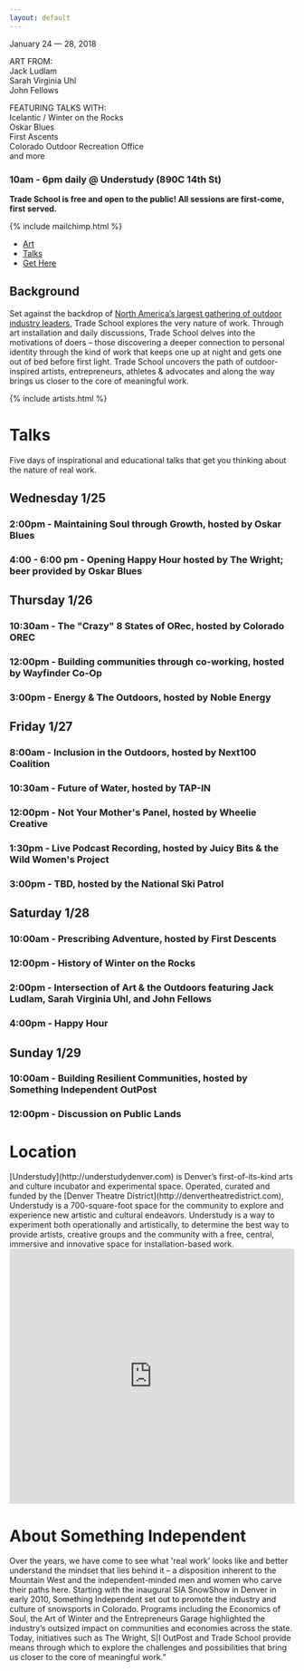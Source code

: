 ```yaml
---
layout: default
---
```


<p class="centered-copy">
January 24 &mdash; 28, 2018
</p>

<p class="centered-copy">
ART FROM:<br />
Jack Ludlam<br />
Sarah Virginia Uhl<br />
John Fellows
</p>

<p class="centered-copy">
FEATURING TALKS WITH:<br />
Icelantic / Winter on the Rocks<br />
Oskar Blues<br />
First Ascents<br />
Colorado Outdoor Recreation Office<br />
and more
</p>


### 10am - 6pm daily @ Understudy (890C 14th St)

**Trade School is free and open to the public! All sessions are first-come,
first served.**

{% include mailchimp.html %}

<nav class="site-nav" role="navigation">
  <div class="wrapper">
    <ul>
      <li><a href="#art">Art</a></li>
      <li><a href="#talks">Talks</a></li>
      <li><A href="#gethere">Get Here</a></li>
    </ul>
  </div>
</nav>

## Background

Set against the backdrop of [North America’s largest gathering of outdoor industry leaders](http://www.outdoorretailer.com), Trade School explores the very nature of work. Through art installation and daily discussions, Trade School delves into the motivations of doers – those discovering a deeper connection to personal identity through the kind of work that keeps one up at night and gets one out of bed before first light. Trade School uncovers the path of outdoor-inspired artists, entrepreneurs, athletes & advocates and along the way brings us closer to the core of meaningful work.

{% include artists.html %}

<h1><a name="talks">Talks</a></h1>

Five days of inspirational and educational talks that get you thinking about the nature of real work. 

## Wednesday 1/25
### 2:00pm -	Maintaining Soul through Growth, hosted by Oskar Blues
### 4:00 - 6:00 pm - Opening Happy Hour hosted by The Wright; beer provided by Oskar Blues

## Thursday 1/26
### 10:30am	- The "Crazy" 8 States of ORec, hosted by Colorado OREC
### 12:00pm - Building communities through co-working, hosted by Wayfinder Co-Op
### 3:00pm -	Energy & The Outdoors, hosted by Noble Energy

## Friday 1/27
### 8:00am - Inclusion in the Outdoors, hosted by Next100 Coalition
### 10:30am - Future of Water, hosted by TAP-IN
### 12:00pm - Not Your Mother's Panel, hosted by Wheelie Creative
### 1:30pm	- Live Podcast Recording, hosted by Juicy Bits & the Wild Women's Project
### 3:00pm - TBD, hosted by the National Ski Patrol

## Saturday 1/28
### 10:00am - Prescribing Adventure, hosted by First Descents
### 12:00pm - History of Winter on the Rocks
### 2:00pm - Intersection of Art & the Outdoors featuring Jack Ludlam, Sarah Virginia Uhl, and John Fellows
### 4:00pm - Happy Hour	

## Sunday 1/29
### 10:00am - Building Resilient Communities, hosted by Something Independent OutPost
### 12:00pm - Discussion on Public Lands

<h1><a name="gethere">Location</a></h1>
[Understudy](http://understudydenver.com) is Denver’s first-of-its-kind arts and culture incubator and experimental space. Operated, curated and funded by the [Denver Theatre District](http://denvertheatredistrict.com), Understudy is a 700-square-foot space for the community to explore and experience new artistic and cultural endeavors. Understudy is a way to experiment both operationally and artistically, to determine the best way to provide artists, creative groups and the community with a free, central, immersive and innovative space for installation-based work.

<iframe width="100%" height="450" frameborder="0" style="border:0"
src="https://www.google.com/maps/embed/v1/place?q=place_id:ChIJF46nztF4bIcRp71C4_p-sn4&key=AIzaSyAlRyNJifvgv8T2QFhiHG9ZgwQ1P7So8AM" allowfullscreen></iframe>

# About Something Independent
Over the years, we have come to see what 'real work' looks like and better understand the mindset that lies behind it – a disposition inherent to the Mountain West and the independent-minded men and women who carve their paths here. Starting with the inaugural SIA SnowShow in Denver in early 2010, Something Independent set out to promote the industry and culture of snowsports in Colorado. Programs including the Economics of Soul, the Art of Winter and the Entrepreneurs Garage highlighted the industry’s outsized impact on communities and economies across the state. Today, initiatives such as The Wright, S|I OutPost and Trade School provide means through which to explore the challenges and possibilities that bring us closer to the core of meaningful work.”

